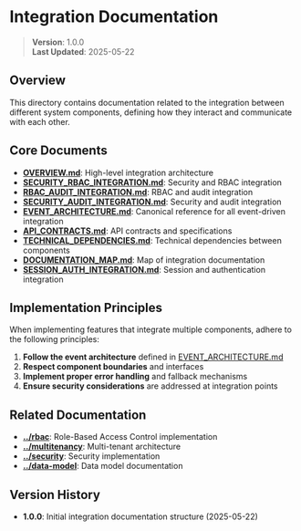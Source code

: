 
# Integration Documentation

> **Version**: 1.0.0  
> **Last Updated**: 2025-05-22

## Overview

This directory contains documentation related to the integration between different system components, defining how they interact and communicate with each other.

## Core Documents

- **[OVERVIEW.md](OVERVIEW.md)**: High-level integration architecture
- **[SECURITY_RBAC_INTEGRATION.md](SECURITY_RBAC_INTEGRATION.md)**: Security and RBAC integration
- **[RBAC_AUDIT_INTEGRATION.md](RBAC_AUDIT_INTEGRATION.md)**: RBAC and audit integration
- **[SECURITY_AUDIT_INTEGRATION.md](SECURITY_AUDIT_INTEGRATION.md)**: Security and audit integration
- **[EVENT_ARCHITECTURE.md](EVENT_ARCHITECTURE.md)**: Canonical reference for all event-driven integration
- **[API_CONTRACTS.md](API_CONTRACTS.md)**: API contracts and specifications
- **[TECHNICAL_DEPENDENCIES.md](TECHNICAL_DEPENDENCIES.md)**: Technical dependencies between components
- **[DOCUMENTATION_MAP.md](DOCUMENTATION_MAP.md)**: Map of integration documentation
- **[SESSION_AUTH_INTEGRATION.md](SESSION_AUTH_INTEGRATION.md)**: Session and authentication integration

## Implementation Principles

When implementing features that integrate multiple components, adhere to the following principles:

1. **Follow the event architecture** defined in [EVENT_ARCHITECTURE.md](EVENT_ARCHITECTURE.md)
2. **Respect component boundaries** and interfaces
3. **Implement proper error handling** and fallback mechanisms
4. **Ensure security considerations** are addressed at integration points

## Related Documentation

- **[../rbac](../rbac)**: Role-Based Access Control implementation
- **[../multitenancy](../multitenancy)**: Multi-tenant architecture
- **[../security](../security)**: Security implementation
- **[../data-model](../data-model)**: Data model documentation

## Version History

- **1.0.0**: Initial integration documentation structure (2025-05-22)

